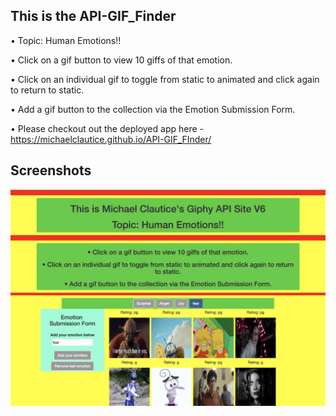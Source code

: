 
## This is the API-GIF_Finder

• Topic: Human Emotions!!

• Click on a gif button to view 10 giffs of that emotion.

• Click on an individual gif to toggle from static to animated and click again to return to static.

• Add a gif button to the collection via the Emotion Submission Form.

• Please checkout out the deployed app here - https://michaelclautice.github.io/API-GIF_FInder/

## Screenshots

![screenshot](https://github.com/MichaelClautice/API-GIF_FInder/blob/master/screenshots/API-GIFF_Finder.png)




